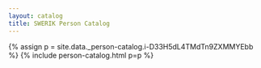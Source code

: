 ```yaml
---
layout: catalog
title: SWERIK Person Catalog
---
```

{% assign p = site.data._person-catalog.i-D33H5dL4TMdTn9ZXMMYEbb %}
{% include person-catalog.html p=p %}


